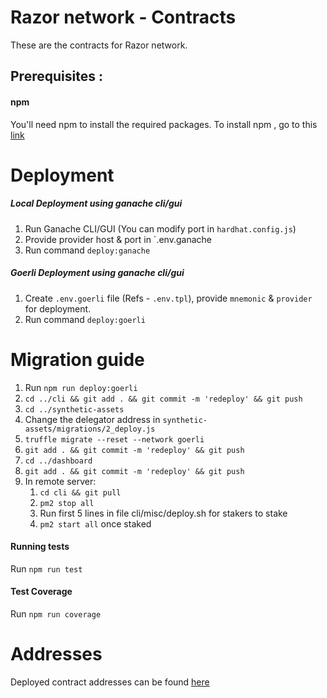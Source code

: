 # Razor network - Contracts

These are the contracts for Razor network.

## Prerequisites :
#### npm
You'll need npm to install the required packages.
To install npm , go to this [link](https://www.npmjs.com/get-npm)
# Deployment

##### Local Deployment using ganache cli/gui
1. Run Ganache CLI/GUI (You can modify port in `hardhat.config.js`)
2. Provide provider host & port in `.env.ganache
3. Run command `deploy:ganache`

##### Goerli Deployment using ganache cli/gui
1. Create `.env.goerli` file (Refs - `.env.tpl`), provide `mnemonic` & `provider` for deployment.
2. Run command `deploy:goerli`

# Migration guide
1. Run `npm run deploy:goerli`
2. `cd ../cli && git add . && git commit -m 'redeploy' && git push`
3. `cd ../synthetic-assets`
4. Change the delegator address in `synthetic-assets/migrations/2_deploy.js`
5. `truffle migrate --reset --network goerli`
6. `git add . && git commit -m 'redeploy' && git push`
7. `cd ../dashboard`
8. `git add . && git commit -m 'redeploy' && git push`
9. In remote server:
   1. `cd cli && git pull`
   2. `pm2 stop all`
   3. Run first 5 lines in file cli/misc/deploy.sh for stakers to stake
   4. `pm2 start all` once staked

#### Running tests

Run `npm run test`

#### Test Coverage
Run `npm run coverage`


# Addresses
Deployed contract addresses can be found [here](deployed/goerli/addresses.json)
